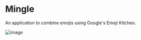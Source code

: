 # Mingle

An application to combine emojis using Google's Emoji Kitchen.

![image](https://github.com/halfmexican/mingle/assets/103920890/b02ede41-c171-417e-8d95-64e33127f857)

